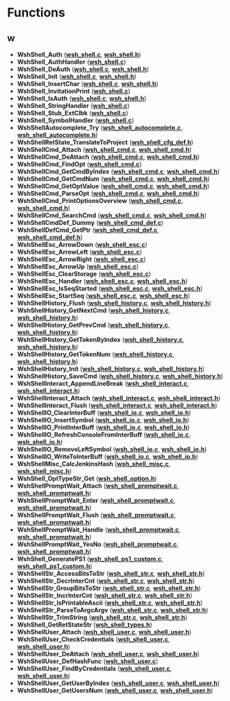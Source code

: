 
# Functions



## w

* **WshShell\_Auth** ([**wsh\_shell.c**](wsh__shell_8c.md), [**wsh\_shell.h**](wsh__shell_8h.md))
* **WshShell\_AuthHandler** ([**wsh\_shell.c**](wsh__shell_8c.md))
* **WshShell\_DeAuth** ([**wsh\_shell.c**](wsh__shell_8c.md), [**wsh\_shell.h**](wsh__shell_8h.md))
* **WshShell\_Init** ([**wsh\_shell.c**](wsh__shell_8c.md), [**wsh\_shell.h**](wsh__shell_8h.md))
* **WshShell\_InsertChar** ([**wsh\_shell.c**](wsh__shell_8c.md), [**wsh\_shell.h**](wsh__shell_8h.md))
* **WshShell\_InvitationPrint** ([**wsh\_shell.c**](wsh__shell_8c.md))
* **WshShell\_IsAuth** ([**wsh\_shell.c**](wsh__shell_8c.md), [**wsh\_shell.h**](wsh__shell_8h.md))
* **WshShell\_StringHandler** ([**wsh\_shell.c**](wsh__shell_8c.md))
* **WshShell\_Stub\_ExtClbk** ([**wsh\_shell.c**](wsh__shell_8c.md))
* **WshShell\_SymbolHandler** ([**wsh\_shell.c**](wsh__shell_8c.md))
* **WshShellAutocomplete\_Try** ([**wsh\_shell\_autocomplete.c**](wsh__shell__autocomplete_8c.md), [**wsh\_shell\_autocomplete.h**](wsh__shell__autocomplete_8h.md))
* **WshShellRetState\_TranslateToProject** ([**wsh\_shell\_cfg\_def.h**](wsh__shell__cfg__def_8h.md))
* **WshShellCmd\_Attach** ([**wsh\_shell\_cmd.c**](wsh__shell__cmd_8c.md), [**wsh\_shell\_cmd.h**](wsh__shell__cmd_8h.md))
* **WshShellCmd\_DeAttach** ([**wsh\_shell\_cmd.c**](wsh__shell__cmd_8c.md), [**wsh\_shell\_cmd.h**](wsh__shell__cmd_8h.md))
* **WshShellCmd\_FindOpt** ([**wsh\_shell\_cmd.c**](wsh__shell__cmd_8c.md))
* **WshShellCmd\_GetCmdByIndex** ([**wsh\_shell\_cmd.c**](wsh__shell__cmd_8c.md), [**wsh\_shell\_cmd.h**](wsh__shell__cmd_8h.md))
* **WshShellCmd\_GetCmdNum** ([**wsh\_shell\_cmd.c**](wsh__shell__cmd_8c.md), [**wsh\_shell\_cmd.h**](wsh__shell__cmd_8h.md))
* **WshShellCmd\_GetOptValue** ([**wsh\_shell\_cmd.c**](wsh__shell__cmd_8c.md), [**wsh\_shell\_cmd.h**](wsh__shell__cmd_8h.md))
* **WshShellCmd\_ParseOpt** ([**wsh\_shell\_cmd.c**](wsh__shell__cmd_8c.md), [**wsh\_shell\_cmd.h**](wsh__shell__cmd_8h.md))
* **WshShellCmd\_PrintOptionsOverview** ([**wsh\_shell\_cmd.c**](wsh__shell__cmd_8c.md), [**wsh\_shell\_cmd.h**](wsh__shell__cmd_8h.md))
* **WshShellCmd\_SearchCmd** ([**wsh\_shell\_cmd.c**](wsh__shell__cmd_8c.md), [**wsh\_shell\_cmd.h**](wsh__shell__cmd_8h.md))
* **WshShellCmdDef\_Dummy** ([**wsh\_shell\_cmd\_def.c**](wsh__shell__cmd__def_8c.md))
* **WshShellDefCmd\_GetPtr** ([**wsh\_shell\_cmd\_def.c**](wsh__shell__cmd__def_8c.md), [**wsh\_shell\_cmd\_def.h**](wsh__shell__cmd__def_8h.md))
* **WshShellEsc\_ArrowDown** ([**wsh\_shell\_esc.c**](wsh__shell__esc_8c.md))
* **WshShellEsc\_ArrowLeft** ([**wsh\_shell\_esc.c**](wsh__shell__esc_8c.md))
* **WshShellEsc\_ArrowRight** ([**wsh\_shell\_esc.c**](wsh__shell__esc_8c.md))
* **WshShellEsc\_ArrowUp** ([**wsh\_shell\_esc.c**](wsh__shell__esc_8c.md))
* **WshShellEsc\_ClearStorage** ([**wsh\_shell\_esc.c**](wsh__shell__esc_8c.md))
* **WshShellEsc\_Handler** ([**wsh\_shell\_esc.c**](wsh__shell__esc_8c.md), [**wsh\_shell\_esc.h**](wsh__shell__esc_8h.md))
* **WshShellEsc\_IsSeqStarted** ([**wsh\_shell\_esc.c**](wsh__shell__esc_8c.md), [**wsh\_shell\_esc.h**](wsh__shell__esc_8h.md))
* **WshShellEsc\_StartSeq** ([**wsh\_shell\_esc.c**](wsh__shell__esc_8c.md), [**wsh\_shell\_esc.h**](wsh__shell__esc_8h.md))
* **WshShellHistory\_Flush** ([**wsh\_shell\_history.c**](wsh__shell__history_8c.md), [**wsh\_shell\_history.h**](wsh__shell__history_8h.md))
* **WshShellHistory\_GetNextCmd** ([**wsh\_shell\_history.c**](wsh__shell__history_8c.md), [**wsh\_shell\_history.h**](wsh__shell__history_8h.md))
* **WshShellHistory\_GetPrevCmd** ([**wsh\_shell\_history.c**](wsh__shell__history_8c.md), [**wsh\_shell\_history.h**](wsh__shell__history_8h.md))
* **WshShellHistory\_GetTokenByIndex** ([**wsh\_shell\_history.c**](wsh__shell__history_8c.md), [**wsh\_shell\_history.h**](wsh__shell__history_8h.md))
* **WshShellHistory\_GetTokenNum** ([**wsh\_shell\_history.c**](wsh__shell__history_8c.md), [**wsh\_shell\_history.h**](wsh__shell__history_8h.md))
* **WshShellHistory\_Init** ([**wsh\_shell\_history.c**](wsh__shell__history_8c.md), [**wsh\_shell\_history.h**](wsh__shell__history_8h.md))
* **WshShellHistory\_SaveCmd** ([**wsh\_shell\_history.c**](wsh__shell__history_8c.md), [**wsh\_shell\_history.h**](wsh__shell__history_8h.md))
* **WshShellInteract\_AppendLineBreak** ([**wsh\_shell\_interact.c**](wsh__shell__interact_8c.md), [**wsh\_shell\_interact.h**](wsh__shell__interact_8h.md))
* **WshShellInteract\_Attach** ([**wsh\_shell\_interact.c**](wsh__shell__interact_8c.md), [**wsh\_shell\_interact.h**](wsh__shell__interact_8h.md))
* **WshShellInteract\_Flush** ([**wsh\_shell\_interact.c**](wsh__shell__interact_8c.md), [**wsh\_shell\_interact.h**](wsh__shell__interact_8h.md))
* **WshShellIO\_ClearInterBuff** ([**wsh\_shell\_io.c**](wsh__shell__io_8c.md), [**wsh\_shell\_io.h**](wsh__shell__io_8h.md))
* **WshShellIO\_InsertSymbol** ([**wsh\_shell\_io.c**](wsh__shell__io_8c.md), [**wsh\_shell\_io.h**](wsh__shell__io_8h.md))
* **WshShellIO\_PrintInterBuff** ([**wsh\_shell\_io.c**](wsh__shell__io_8c.md), [**wsh\_shell\_io.h**](wsh__shell__io_8h.md))
* **WshShellIO\_RefreshConsoleFromInterBuff** ([**wsh\_shell\_io.c**](wsh__shell__io_8c.md), [**wsh\_shell\_io.h**](wsh__shell__io_8h.md))
* **WshShellIO\_RemoveLeftSymbol** ([**wsh\_shell\_io.c**](wsh__shell__io_8c.md), [**wsh\_shell\_io.h**](wsh__shell__io_8h.md))
* **WshShellIO\_WriteToInterBuff** ([**wsh\_shell\_io.c**](wsh__shell__io_8c.md), [**wsh\_shell\_io.h**](wsh__shell__io_8h.md))
* **WshShellMisc\_CalcJenkinsHash** ([**wsh\_shell\_misc.c**](wsh__shell__misc_8c.md), [**wsh\_shell\_misc.h**](wsh__shell__misc_8h.md))
* **WshShell\_OptTypeStr\_Get** ([**wsh\_shell\_option.h**](wsh__shell__option_8h.md))
* **WshShellPromptWait\_Attach** ([**wsh\_shell\_promptwait.c**](wsh__shell__promptwait_8c.md), [**wsh\_shell\_promptwait.h**](wsh__shell__promptwait_8h.md))
* **WshShellPromptWait\_Enter** ([**wsh\_shell\_promptwait.c**](wsh__shell__promptwait_8c.md), [**wsh\_shell\_promptwait.h**](wsh__shell__promptwait_8h.md))
* **WshShellPromptWait\_Flush** ([**wsh\_shell\_promptwait.c**](wsh__shell__promptwait_8c.md), [**wsh\_shell\_promptwait.h**](wsh__shell__promptwait_8h.md))
* **WshShellPromptWait\_Handle** ([**wsh\_shell\_promptwait.c**](wsh__shell__promptwait_8c.md), [**wsh\_shell\_promptwait.h**](wsh__shell__promptwait_8h.md))
* **WshShellPromptWait\_YesNo** ([**wsh\_shell\_promptwait.c**](wsh__shell__promptwait_8c.md), [**wsh\_shell\_promptwait.h**](wsh__shell__promptwait_8h.md))
* **WshShell\_GeneratePS1** ([**wsh\_shell\_ps1\_custom.c**](wsh__shell__ps1__custom_8c.md), [**wsh\_shell\_ps1\_custom.h**](wsh__shell__ps1__custom_8h.md))
* **WshShellStr\_AccessBitsToStr** ([**wsh\_shell\_str.c**](wsh__shell__str_8c.md), [**wsh\_shell\_str.h**](wsh__shell__str_8h.md))
* **WshShellStr\_DecrInterCnt** ([**wsh\_shell\_str.c**](wsh__shell__str_8c.md), [**wsh\_shell\_str.h**](wsh__shell__str_8h.md))
* **WshShellStr\_GroupBitsToStr** ([**wsh\_shell\_str.c**](wsh__shell__str_8c.md), [**wsh\_shell\_str.h**](wsh__shell__str_8h.md))
* **WshShellStr\_IncrInterCnt** ([**wsh\_shell\_str.c**](wsh__shell__str_8c.md), [**wsh\_shell\_str.h**](wsh__shell__str_8h.md))
* **WshShellStr\_IsPrintableAscii** ([**wsh\_shell\_str.c**](wsh__shell__str_8c.md), [**wsh\_shell\_str.h**](wsh__shell__str_8h.md))
* **WshShellStr\_ParseToArgcArgv** ([**wsh\_shell\_str.c**](wsh__shell__str_8c.md), [**wsh\_shell\_str.h**](wsh__shell__str_8h.md))
* **WshShellStr\_TrimString** ([**wsh\_shell\_str.c**](wsh__shell__str_8c.md), [**wsh\_shell\_str.h**](wsh__shell__str_8h.md))
* **WshShell\_GetRetStateStr** ([**wsh\_shell\_types.h**](wsh__shell__types_8h.md))
* **WshShellUser\_Attach** ([**wsh\_shell\_user.c**](wsh__shell__user_8c.md), [**wsh\_shell\_user.h**](wsh__shell__user_8h.md))
* **WshShellUser\_CheckCredentials** ([**wsh\_shell\_user.c**](wsh__shell__user_8c.md), [**wsh\_shell\_user.h**](wsh__shell__user_8h.md))
* **WshShellUser\_DeAttach** ([**wsh\_shell\_user.c**](wsh__shell__user_8c.md), [**wsh\_shell\_user.h**](wsh__shell__user_8h.md))
* **WshShellUser\_DefHashFunc** ([**wsh\_shell\_user.c**](wsh__shell__user_8c.md))
* **WshShellUser\_FindByCredentials** ([**wsh\_shell\_user.c**](wsh__shell__user_8c.md), [**wsh\_shell\_user.h**](wsh__shell__user_8h.md))
* **WshShellUser\_GetUserByIndex** ([**wsh\_shell\_user.c**](wsh__shell__user_8c.md), [**wsh\_shell\_user.h**](wsh__shell__user_8h.md))
* **WshShellUser\_GetUsersNum** ([**wsh\_shell\_user.c**](wsh__shell__user_8c.md), [**wsh\_shell\_user.h**](wsh__shell__user_8h.md))




